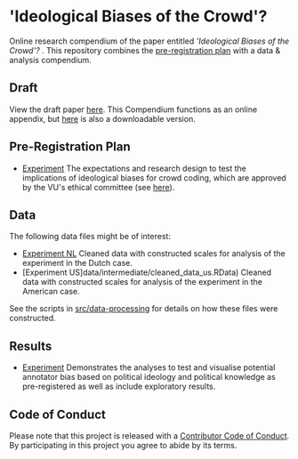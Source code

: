 # 'Ideological Biases of the Crowd'? 
Online research compendium of the paper entitled _'Ideological Biases of the Crowd'?_ . This repository combines the [pre-registration plan](docs/pap.pdf) with a data &amp; analysis compendium.

## Draft
View the draft paper [here](report/draft.pdf). This Compendium functions as an online appendix, but [here](X) is also a downloadable version.

## Pre-Registration Plan
* [Experiment](docs/pap.pdf) The expectations and research design to test the implications of ideological biases for crowd coding, which are approved by the VU's ethical committee (see [here](docs/2022-3-30-59.pdf)).

## Data
The following data files might be of interest:

* [Experiment NL](data/intermediate/cleaned_data_nl.RData) Cleaned data with constructed scales for analysis of the experiment in the Dutch case.
* [Experiment US]data/intermediate/cleaned_data_us.RData) Cleaned data with constructed scales for analysis of the experiment in the American case.

See the scripts in [src/data-processing](src/data-processing/prep_data.md) for details on how these files were constructed.

## Results
* [Experiment](src/analysis/analyses.md) Demonstrates the analyses to test and visualise potential annotator bias based on political ideology and political knowledge as pre-registered as well as include exploratory results.

## Code of Conduct
Please note that this project is released with a [Contributor Code of Conduct](CONDUCT.md). By participating in this project you agree to abide by its terms.
